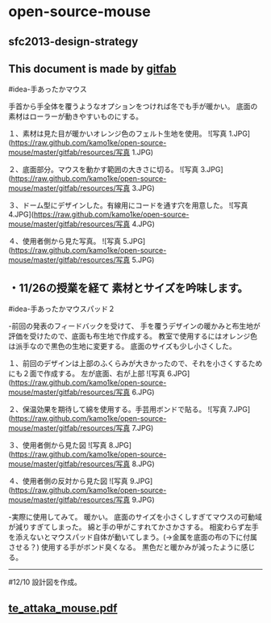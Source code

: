 # open-source-mouse
## sfc2013-design-strategy     
This document is made by [gitfab](http://gitfab.org)
---
#idea-手あったかマウス

手首から手全体を覆うようなオプションをつければ冬でも手が暖かい。
底面の素材はローラーが動きやすいものにする。

１、素材は見た目が暖かいオレンジ色のフェルト生地を使用。
![写真 1.JPG](https://raw.github.com/kamo1ke/open-source-mouse/master/gitfab/resources/写真 1.JPG)

２、底面部分。マウスを動かす範囲の大きさに切る。
![写真 3.JPG](https://raw.github.com/kamo1ke/open-source-mouse/master/gitfab/resources/写真 3.JPG)

３、ドーム型にデザインした。有線用にコードを通す穴を用意した。
![写真 4.JPG](https://raw.github.com/kamo1ke/open-source-mouse/master/gitfab/resources/写真 4.JPG)

４、使用者側から見た写真。
![写真 5.JPG](https://raw.github.com/kamo1ke/open-source-mouse/master/gitfab/resources/写真 5.JPG)

・11/26の授業を経て
素材とサイズを吟味します。
---
#idea-手あったかマウスパッド２

-前回の発表のフィードバックを受けて、
手を覆うデザインの暖かみと布生地が評価を受けたので、底面も布生地で作成する。
教室で使用するにはオレンジ色は派手なので黒色の生地に変更する。
底面のサイズも少し小さくした。

１、前回のデザインは上部のふくらみが大きかったので、それを小さくするためにも２面で作成する。
左が底面、右が上部
![写真 6.JPG](https://raw.github.com/kamo1ke/open-source-mouse/master/gitfab/resources/写真 6.JPG)

２、保温効果を期待して綿を使用する。手芸用ボンドで貼る。
![写真 7.JPG](https://raw.github.com/kamo1ke/open-source-mouse/master/gitfab/resources/写真 7.JPG)

３、使用者側から見た図
![写真 8.JPG](https://raw.github.com/kamo1ke/open-source-mouse/master/gitfab/resources/写真 8.JPG)

４、使用者側の反対から見た図
![写真 9.JPG](https://raw.github.com/kamo1ke/open-source-mouse/master/gitfab/resources/写真 9.JPG)

-実際に使用してみて。
暖かい。
底面のサイズを小さくしすぎてマウスの可動域が減りすぎてしまった。
綿と手の甲がこすれてかさかさする。
相変わらず左手を添えないとマウスパッド自体が動いてしまう。(→金属を底面の布の下に付属させる？)
使用する手がボンド臭くなる。
黒色だと暖かみが減ったように感じる。

---
#12/10
設計図を作成。

[te_attaka_mouse.pdf](https://raw.github.com/kamo1ke/open-source-mouse/master/gitfab/resources/te_attaka_mouse.pdf)
---
